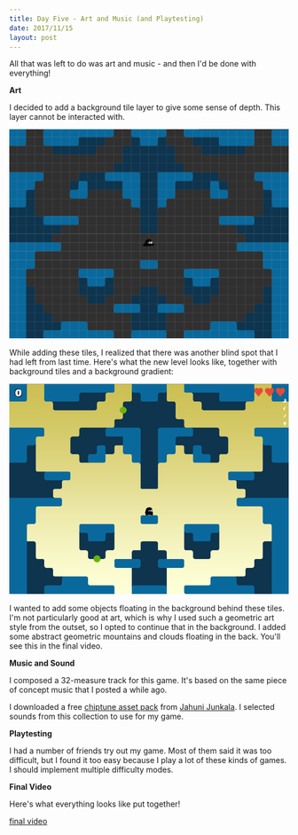 ```yaml
---
title: Day Five - Art and Music (and Playtesting)
date: 2017/11/15
layout: post
---
```


All that was left to do was art and music - and then I'd be done with everything!

**Art**

I decided to add a background tile layer to give some sense of depth. This layer cannot be interacted with.

![background tiles](/assets/img/background_tiles.png)

While adding these tiles, I realized that there was another blind spot that I had left from last time. Here's what the new level looks like, together with background tiles and a background gradient:

![new level](/assets/img/level_3.png)

I wanted to add some objects floating in the background behind these tiles. I'm not particularly good at art, which is why I used such a geometric art style from the outset, so I opted to continue that in the background. I added some abstract geometric mountains and clouds floating in the back. You'll see this in the final video.

**Music and Sound**

I composed a 32-measure track for this game. It's based on the same piece of concept music that I posted a while ago.

I downloaded a free [chiptune asset pack](https://opengameart.org/content/512-sound-effects-8-bit-style) from [Jahuni Junkala](https://www.youtube.com/watch?v=dbACpSy9FWY). I selected sounds from this collection to use for my game.

**Playtesting**

I had a number of friends try out my game. Most of them said it was too difficult, but I found it too easy because I play a lot of these kinds of games. I should implement multiple difficulty modes.

**Final Video**

Here's what everything looks like put together!

[final video](https://www.youtube.com/watch?v=mimLL4UL4bE)